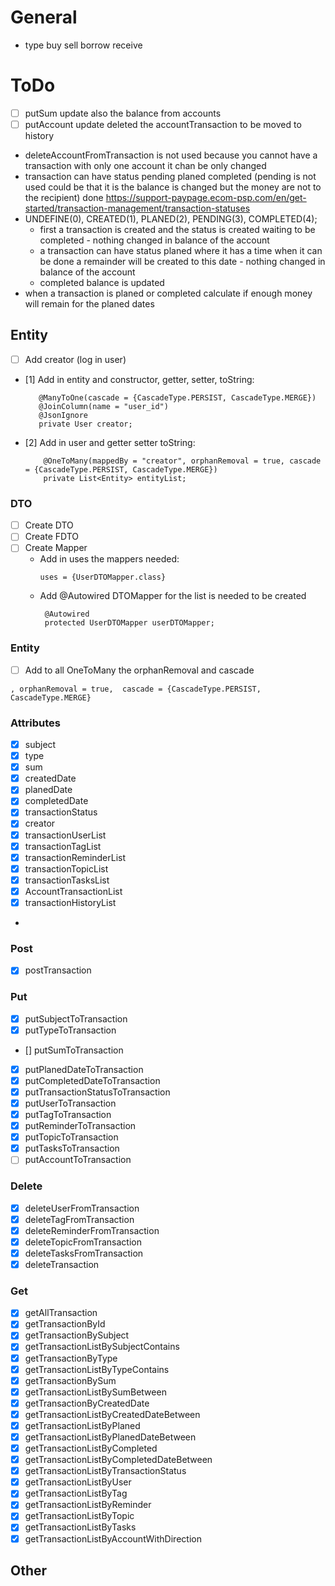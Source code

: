 # General

- type buy sell borrow receive

# ToDo

- [ ] putSum update also the balance from accounts
- [ ] putAccount update deleted the accountTransaction to be moved to history
- deleteAccountFromTransaction is not used because you cannot have a transaction with only one account it chan be only
  changed
- transaction can have status pending planed completed (pending is not used could be that it is the balance is changed
  but the money are not to the recipient)
  done https://support-paypage.ecom-psp.com/en/get-started/transaction-management/transaction-statuses
- UNDEFINE(0),
  CREATED(1),
  PLANED(2),
  PENDING(3),
  COMPLETED(4);
    - first a transaction is created and the status is created waiting to be completed - nothing changed in balance of
      the account
    - a transaction can have status planed where it has a time when it can be done a remainder will be created to this
      date - nothing changed in balance of the account
    - completed balance is updated
- when a transaction is planed or completed calculate if enough money will remain for the planed dates

## Entity

- [ ] Add creator (log in user)
- [1] Add in entity and constructor, getter, setter, toString:
   ```
      @ManyToOne(cascade = {CascadeType.PERSIST, CascadeType.MERGE})
      @JoinColumn(name = "user_id")
      @JsonIgnore
      private User creator;
  ```
- [2] Add in user and getter setter toString:
  ```
      @OneToMany(mappedBy = "creator", orphanRemoval = true, cascade = {CascadeType.PERSIST, CascadeType.MERGE})
      private List<Entity> entityList;
  ```

### DTO

- [ ] Create DTO
- [ ] Create FDTO
- [ ] Create Mapper
    - Add in uses the mappers needed:
      ```
      uses = {UserDTOMapper.class}
      ```
    - Add @Autowired DTOMapper for the list is needed to be created
      ```
       @Autowired
       protected UserDTOMapper userDTOMapper;
      ```

### Entity

- [ ] Add to all OneToMany the orphanRemoval and cascade

```
, orphanRemoval = true,  cascade = {CascadeType.PERSIST, CascadeType.MERGE}
```

### Attributes

- [x] subject
- [x] type
- [x] sum
- [x] createdDate
- [x] planedDate
- [x] completedDate
- [x] transactionStatus
- [x] creator
- [x] transactionUserList
- [x] transactionTagList
- [x] transactionReminderList
- [x] transactionTopicList
- [x] transactionTasksList
- [x] AccountTransactionList
- [x] transactionHistoryList

-

### Post

- [x] postTransaction

### Put

- [x] putSubjectToTransaction
- [x] putTypeToTransaction
- [] putSumToTransaction
- [x] putPlanedDateToTransaction
- [x] putCompletedDateToTransaction
- [x] putTransactionStatusToTransaction
- [x] putUserToTransaction
- [x] putTagToTransaction
- [x] putReminderToTransaction
- [x] putTopicToTransaction
- [x] putTasksToTransaction
- [ ] putAccountToTransaction

### Delete

- [x] deleteUserFromTransaction
- [x] deleteTagFromTransaction
- [x] deleteReminderFromTransaction
- [x] deleteTopicFromTransaction
- [x] deleteTasksFromTransaction
- [x] deleteTransaction

### Get

- [x] getAllTransaction
- [x] getTransactionById
- [x] getTransactionBySubject
- [x] getTransactionListBySubjectContains
- [x] getTransactionByType
- [x] getTransactionListByTypeContains
- [x] getTransactionBySum
- [x] getTransactionListBySumBetween
- [x] getTransactionByCreatedDate
- [x] getTransactionListByCreatedDateBetween
- [x] getTransactionListByPlaned
- [x] getTransactionListByPlanedDateBetween
- [x] getTransactionListByCompleted
- [x] getTransactionListByCompletedDateBetween
- [x] getTransactionListByTransactionStatus
- [x] getTransactionListByUser
- [x] getTransactionListByTag
- [x] getTransactionListByReminder
- [x] getTransactionListByTopic
- [x] getTransactionListByTasks
- [x] getTransactionListByAccountWithDirection

## Other
